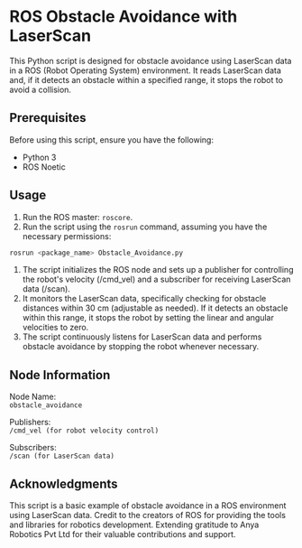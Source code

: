 # ROS Obstacle Avoidance with LaserScan

This Python script is designed for obstacle avoidance using LaserScan data in a ROS (Robot Operating System) environment. It reads LaserScan data and, if it detects an obstacle within a specified range, it stops the robot to avoid a collision.

## Prerequisites

Before using this script, ensure you have the following:

- Python 3
- ROS Noetic

## Usage

1. Run the ROS master: `roscore`.
2. Run the script using the `rosrun` command, assuming you have the necessary permissions:
```bash
rosrun <package_name> Obstacle_Avoidance.py
```

1. The script initializes the ROS node and sets up a publisher for controlling the robot's velocity (/cmd_vel) and a subscriber for receiving LaserScan data (/scan).
2. It monitors the LaserScan data, specifically checking for obstacle distances within 30 cm (adjustable as needed). If it detects an obstacle within this range, it stops the robot by setting the linear and angular velocities to zero.
3. The script continuously listens for LaserScan data and performs obstacle avoidance by stopping the robot whenever necessary.

## Node Information
Node Name:  
`obstacle_avoidance`  

Publishers:  
`/cmd_vel (for robot velocity control)`  

Subscribers:     
`/scan (for LaserScan data)`

## Acknowledgments
This script is a basic example of obstacle avoidance in a ROS environment using LaserScan data. Credit to the creators of ROS for providing the tools and libraries for robotics development. Extending gratitude to Anya Robotics Pvt Ltd for their valuable contributions and support.
